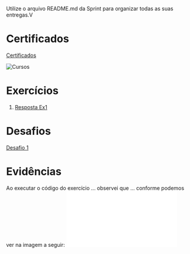 
Utilize o arquivo README.md da Sprint para organizar todas as suas entregas.V

# Certificados

 [ Certificados](/Sprint_1/certificados/vazio.md)

![Cursos](..//evidencias//img/imagem%20desafio%204.png)

# Exercícios

1. [Resposta Ex1](/Sprint_1/exercicios/vazio.md)


# Desafios

[Desafio 1](/Sprint_1/Desafio/README.md)

# Evidências

Ao executar o código do exercício ... observei que ... conforme podemos ver na imagem a seguir:
![Evidencia 1](evidencias/vazio.md)
